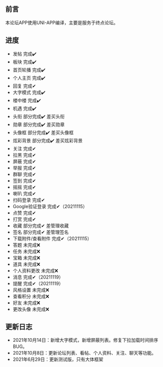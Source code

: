 ## 前言
本论坛APP使用UNI-APP编译，主要是服务于终点论坛。

## 进度
 * 发帖 完成✔️
 * 板块 完成✔️
 * 首页轮播 完成✔️
 * 个人主页 完成✔️
 * 回复 完成✔
 * 大字模式 完成✔️
 * 楼中楼 完成✔️
 * 机遇 完成✔️
 * 头衔 部分完成✔️ 差买头衔
 * 勋章 部分完成✔️ 差买勋章
 * 头像框 部分完成✔️ 差买头像框
 * 炫彩背景 部分完成✔️ 差买炫彩背景
 * 关注 完成✔
 * 拉黑 完成✔
 * 屏蔽 完成✔
 * 举报 完成✔
 * 群聊 完成✔
 * 签到 完成✔
 * 摇摇 完成✔
 * 喇叭 完成✔
 * 扫码登录 完成✔
 * Google验证登录 完成✔（20211115）
 * 点赞 完成✔
 * 打赏 完成✔
 * 收藏 部分完成✔ 差管理收藏
 * 签名 部分完成✔ 差管理签名
 * 下载附件/查看附件 完成✔（20211115）
 * 答题 未完成❌
 * 任务 未完成❌
 * 宝箱 未完成❌
 * 道具 未完成❌
 * 个人资料更改 未完成❌
 * 消息 完成✔（20211119）
 * 提醒 完成✔（20211119）
 * 风格设置 未完成❌
 * 查看积分 未完成❌
 * 好友 未完成❌
 * 更改头像 未完成❌

## 更新日志

 * 2021年10月14日：新增大字模式，新增屏蔽列表。修复下拉加载时间排序BUG。
 * 2021年10月8日：更新论坛列表、看帖、个人资料、关注、聊天等功能。
 * 2021年6月29日：更新测试版，只有大体框架